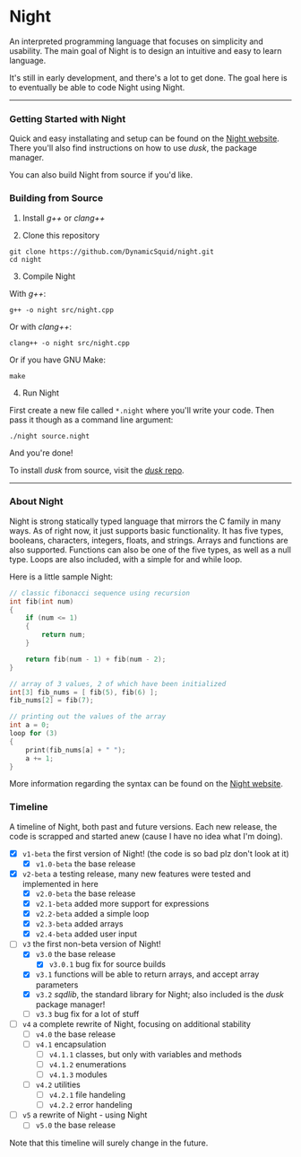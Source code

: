 # Night

An interpreted programming language that focuses on simplicity and usability. The main goal of Night is to design an intuitive and easy to learn language.

It's still in early development, and there's a lot to get done. The goal here is to eventually be able to code Night using Night.

---

### Getting Started with Night

Quick and easy installating and setup can be found on the [Night website](https://night-website.dynamicsquid.repl.co/index.html). There you'll also find instructions on how to use *dusk*, the package manager.

You can also build Night from source if you'd like.

### Building from Source

1. Install *g++* or *clang++*

2. Clone this repository

```
git clone https://github.com/DynamicSquid/night.git
cd night
```

3. Compile Night

With *g++*:

```
g++ -o night src/night.cpp
```

Or with *clang++*:

```
clang++ -o night src/night.cpp
```

Or if you have GNU Make:

```
make
```

4. Run Night

First create a new file called `*.night` where you'll write your code. Then pass it though as a command line argument:

```
./night source.night
```

And you're done!

To install *dusk* from source, visit the [*dusk* repo](https://github.com/firefish111/dusk).

---

### About Night

Night is strong statically typed language that mirrors the C family in many ways. As of right now, it just supports basic functionality. It has five types, booleans, characters, integers, floats, and strings. Arrays and functions are also supported. Functions can also be one of the five types, as well as a null type. Loops are also included, with a simple for and while loop.

Here is a little sample Night:

```cpp
// classic fibonacci sequence using recursion
int fib(int num)
{
    if (num <= 1)
    {
        return num;
    }

    return fib(num - 1) + fib(num - 2);
}

// array of 3 values, 2 of which have been initialized
int[3] fib_nums = [ fib(5), fib(6) ];
fib_nums[2] = fib(7);

// printing out the values of the array
int a = 0;
loop for (3)
{
    print(fib_nums[a] + " ");
    a += 1;
}
```

More information regarding the syntax can be found on the [Night website](https://night-website.dynamicsquid.repl.co/html/reference.html).

### Timeline

A timeline of Night, both past and future versions. Each new release, the code is scrapped and started anew (cause I have no idea what I'm doing).

- [x] `v1-beta` the first version of Night! (the code is so bad plz don't look at it)
  - [x] `v1.0-beta` the base release
- [x] `v2-beta` a testing release, many new features were tested and implemented in here
  - [x] `v2.0-beta` the base release
  - [x] `v2.1-beta` added more support for expressions
  - [x] `v2.2-beta` added a simple loop
  - [x] `v2.3-beta` added arrays
  - [x] `v2.4-beta` added user input
- [ ] `v3` the first non-beta version of Night!
  - [x] `v3.0` the base release
    - [x] `v3.0.1` bug fix for source builds
  - [x] `v3.1` functions will be able to return arrays, and accept array parameters
  - [x] `v3.2` *sqdlib*, the standard library for Night; also included is the *dusk* package manager!
  - [ ] `v3.3` bug fix for a lot of stuff
- [ ] `v4` a complete rewrite of Night, focusing on additional stability
  - [ ] `v4.0` the base release
  - [ ] `v4.1` encapsulation
    - [ ] `v4.1.1` classes, but only with variables and methods
    - [ ] `v4.1.2` enumerations
    - [ ] `v4.1.3` modules
  - [ ] `v4.2` utilities
    - [ ] `v4.2.1` file handeling
    - [ ] `v4.2.2` error handeling
- [ ] `v5` a rewrite of Night - using Night
  - [ ] `v5.0` the base release

Note that this timeline will surely change in the future.
